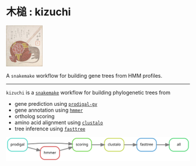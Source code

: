 # 木槌 : kizuchi

<img src='docs/tap-appear-mallet.jpeg' width='100' />

A `snakemake` workflow for building gene trees from HMM profiles.

---

`kizuchi` is a [`snakemake`](https://snakemake.readthedocs.io/en/stable/)
workflow for building phylogenetic trees from 

- gene prediction using [`prodigal-gv`](https://github.com/apcamargo/prodigal-gv)
- gene annotation using [`hmmer`](http://hmmer.org/)
- ortholog scoring
- amino acid alignment using [`clustalo`](http://www.clustal.org/omega/)
- tree inference using [`fasttree`](http://www.microbesonline.org/fasttree/)

![Rule Graph](docs/rg.svg)
